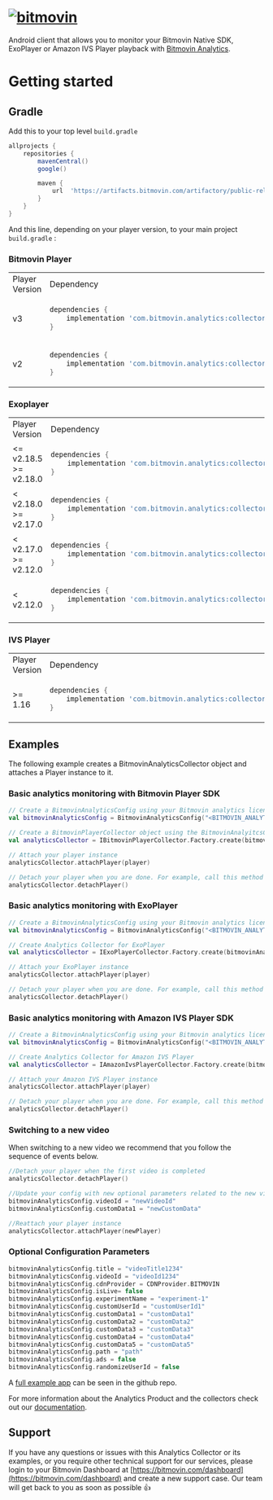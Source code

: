 # [![bitmovin](http://bitmovin-a.akamaihd.net/webpages/bitmovin-logo-github.png)](http://www.bitmovin.com)

Android client that allows you to monitor your Bitmovin Native SDK, ExoPlayer or Amazon IVS Player playback with [Bitmovin Analytics](https://bitmovin.com/video-analytics/).

# Getting started

## Gradle

Add this to your top level `build.gradle`

```gradle
allprojects {
    repositories {
        mavenCentral()
        google()

        maven {
            url  'https://artifacts.bitmovin.com/artifactory/public-releases'
        }
    }
}
```

And this line, depending on your player version, to your main project `build.gradle` :

### Bitmovin Player

<table>
<tr>
<td> Player Version </td> <td> Dependency </td>
</tr>

<tr>
<td> v3 </td>
<td>

```gradle
dependencies {
    implementation 'com.bitmovin.analytics:collector-bitmovin-player:2.15.0'
}
```

</td>
</tr>

<tr>
<td> v2 </td>
<td>

```gradle
dependencies {
    implementation 'com.bitmovin.analytics:collector-bitmovin-player:1.36.0'
}
```

</td>
</tr>

</table>

### Exoplayer

<table>
<tr>
<td> Player Version </td> <td> Dependency </td>
</tr>
<tr>
<td>  <= v2.18.5 <br/> >= v2.18.0 </td>
<td>

```gradle
dependencies {
    implementation 'com.bitmovin.analytics:collector-exoplayer:2.15.0'
}
```

</td>
</tr>

<tr>
<td> < v2.18.0 <br/> >= v2.17.0</td>
<td>

```gradle
dependencies {
    implementation 'com.bitmovin.analytics:collector-exoplayer:2.9.0'
}
```

</td>
</tr>

<tr>
<td> < v2.17.0 <br/> >= v2.12.0  </td>
<td>

```gradle
dependencies {
    implementation 'com.bitmovin.analytics:collector-exoplayer:2.6.2'
}
```

</td>
</tr>

<tr>
<td> < v2.12.0 </td>
<td>

```gradle
dependencies {
    implementation 'com.bitmovin.analytics:collector-exoplayer:1.36.0'
}
```

</td>
</tr>
</table>

### IVS Player

<table>
<tr>
<td> Player Version </td> <td> Dependency </td>
</tr>

<tr>
<td> >= 1.16 </td>
<td>

```gradle
dependencies {
    implementation 'com.bitmovin.analytics:collector-amazon-ivs:2.15.0'
}
```

</td>
</tr>

</table>

## Examples

The following example creates a BitmovinAnalyticsCollector object and attaches a Player instance to it.

### Basic analytics monitoring with Bitmovin Player SDK

```kotlin
// Create a BitmovinAnalyticsConfig using your Bitmovin analytics license key and (optionally) your Bitmovin Player Key
val bitmovinAnalyticsConfig = BitmovinAnalyticsConfig("<BITMOVIN_ANALYTICS_KEY>", "<BITMOVIN_PLAYER_KEY>")

// Create a BitmovinPlayerCollector object using the BitmovinAnalyitcsConfig you just created
val analyticsCollector = IBitmovinPlayerCollector.Factory.create(bitmovinAnalyticsConfig, getApplicationContext())

// Attach your player instance
analyticsCollector.attachPlayer(player)

// Detach your player when you are done. For example, call this method when you call the release() method
analyticsCollector.detachPlayer()
```

### Basic analytics monitoring with ExoPlayer

```kotlin
// Create a BitmovinAnalyticsConfig using your Bitmovin analytics license key
val bitmovinAnalyticsConfig = BitmovinAnalyticsConfig("<BITMOVIN_ANALYTICS_KEY>")

// Create Analytics Collector for ExoPlayer
val analyticsCollector = IExoPlayerCollector.Factory.create(bitmovinAnalyticsConfig, getApplicationContext())

// Attach your ExoPlayer instance
analyticsCollector.attachPlayer(player)

// Detach your player when you are done. For example, call this method when you call ExoPlayer's release() method
analyticsCollector.detachPlayer()
```

### Basic analytics monitoring with Amazon IVS Player SDK

```kotlin
// Create a BitmovinAnalyticsConfig using your Bitmovin analytics license key
val bitmovinAnalyticsConfig = BitmovinAnalyticsConfig("<BITMOVIN_ANALYTICS_KEY>")

// Create Analytics Collector for Amazon IVS Player
val analyticsCollector = IAmazonIvsPlayerCollector.Factory.create(bitmovinAnalyticsConfig, getApplicationContext())

// Attach your Amazon IVS Player instance
analyticsCollector.attachPlayer(player)

// Detach your player when you are done. For example, call this method when you call the release() method
analyticsCollector.detachPlayer()
```

### Switching to a new video

When switching to a new video we recommend that you follow the sequence of events below.

```kotlin
//Detach your player when the first video is completed
analyticsCollector.detachPlayer()

//Update your config with new optional parameters related to the new video playback
bitmovinAnalyticsConfig.videoId = "newVideoId"
bitmovinAnalyticsConfig.customData1 = "newCustomData"

//Reattach your player instance
analyticsCollector.attachPlayer(newPlayer)
```

### Optional Configuration Parameters

```kotlin
bitmovinAnalyticsConfig.title = "videoTitle1234"
bitmovinAnalyticsConfig.videoId = "videoId1234"
bitmovinAnalyticsConfig.cdnProvider = CDNProvider.BITMOVIN
bitmovinAnalyticsConfig.isLive= false
bitmovinAnalyticsConfig.experimentName = "experiment-1"
bitmovinAnalyticsConfig.customUserId = "customUserId1"
bitmovinAnalyticsConfig.customData1 = "customData1"
bitmovinAnalyticsConfig.customData2 = "customData2"
bitmovinAnalyticsConfig.customData3 = "customData3"
bitmovinAnalyticsConfig.customData4 = "customData4"
bitmovinAnalyticsConfig.customData5 = "customData5"
bitmovinAnalyticsConfig.path = "path"
bitmovinAnalyticsConfig.ads = false
bitmovinAnalyticsConfig.randomizeUserId = false
```

A [full example app](https://github.com/bitmovin/bitmovin-analytics-collector-android/tree/main/collector-bitmovin-player-example) can be seen in the github repo.

For more information about the Analytics Product and the collectors check out our [documentation](https://developer.bitmovin.com/playback/docs/setup-analytics).

## Support

If you have any questions or issues with this Analytics Collector or its examples, or you require other technical support for our services, please login to your Bitmovin Dashboard at [https://bitmovin.com/dashboard](https://bitmovin.com/dashboard) and create a new support case. Our team will get back to you as soon as possible 👍
